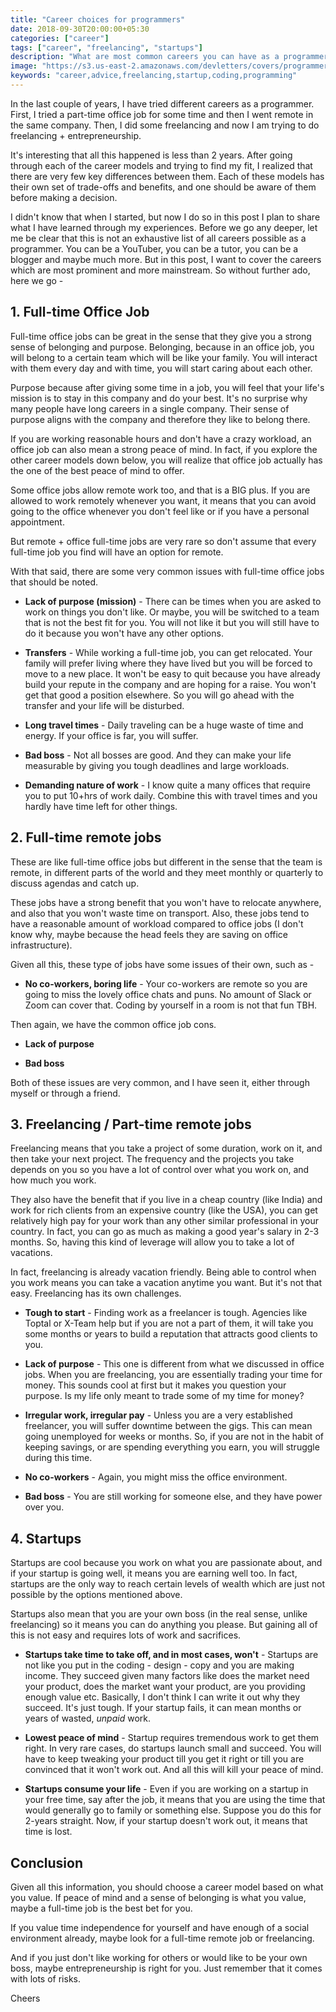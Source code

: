 ```yaml
---
title: "Career choices for programmers"
date: 2018-09-30T20:00:00+05:30
categories: ["career"]
tags: ["career", "freelancing", "startups"]
description: "What are most common careers you can have as a programmer? Learn more in this article."
image: "https://s3.us-east-2.amazonaws.com/devletters/covers/programmer.jpeg"
keywords: "career,advice,freelancing,startup,coding,programming"
---
```


In the last couple of years, I have tried different careers as a programmer. First, I tried a part-time office job for some time and then I went remote in the same company. Then, I did some freelancing and now I am trying to do freelancing + entrepreneurship.

It's interesting that all this happened is less than 2 years. After going through each of the career models and trying to find my fit, I realized that there are very few key differences between them. Each of these models has their own set of trade-offs and benefits, and one should be aware of them before making a decision.

I didn't know that when I started, but now I do so in this post I plan to share what I have learned through my experiences. Before we go any deeper, let me be clear that this is not an exhaustive list of all careers possible as a programmer. You can be a YouTuber, you can be a tutor, you can be a blogger and maybe much more. But in this post, I want to cover the careers which are most prominent and more mainstream. So without further ado, here we go -

## 1. Full-time Office Job

Full-time office jobs can be great in the sense that they give you a strong sense of belonging and purpose. Belonging, because in an office job, you will belong to a certain team which will be like your family. You will interact with them every day and with time, you will start caring about each other. 

Purpose because after giving some time in a job, you will feel that your life's mission is to stay in this company and do your best. It's no surprise why many people have long careers in a single company. Their sense of purpose aligns with the company and therefore they like to belong there.

If you are working reasonable hours and don't have a crazy workload, an office job can also mean a strong peace of mind. In fact, if you explore the other career models down below, you will realize that office job actually has the one of the best peace of mind to offer. 

Some office jobs allow remote work too, and that is a BIG plus. If you are allowed to work remotely whenever you want, it means that you can avoid going to the office whenever you don't feel like or if you have a personal appointment. 

But remote + office full-time jobs are very rare so don't assume that every full-time job you find will have an option for remote.

With that said, there are some very common issues with full-time office jobs that should be noted.

- **Lack of purpose (mission)** - There can be times when you are asked to work on things you don't like. Or maybe, you will be switched to a team that is not the best fit for you. You will not like it but you will still have to do it because you won't have any other options. 

- **Transfers** - While working a full-time job, you can get relocated. Your family will prefer living where they have lived but you will be forced to move to a new place. It won't be easy to quit because you have already build your repute in the company and are hoping for a raise. You won't get that good a position elsewhere. So you will go ahead with the transfer and your life will be disturbed.

- **Long travel times** - Daily traveling can be a huge waste of time and energy. If your office is far, you will suffer.

- **Bad boss** - Not all bosses are good. And they can make your life measurable by giving you tough deadlines and large workloads.

- **Demanding nature of work** - I know quite a many offices that require you to put 10+hrs of work daily. Combine this with travel times and you hardly have time left for other things.


## 2. Full-time remote jobs

These are like full-time office jobs but different in the sense that the team is remote, in different parts of the world and they meet monthly or quarterly to discuss agendas and catch up. 

These jobs have a strong benefit that you won't have to relocate anywhere, and also that you won't waste time on transport. Also, these jobs tend to have a reasonable amount of workload compared to office jobs (I don't know why, maybe because the head feels they are saving on office infrastructure).

Given all this, these type of jobs have some issues of their own, such as -

- **No co-workers, boring life** - Your co-workers are remote so you are going to miss the lovely office chats and puns. No amount of Slack or Zoom can cover that. Coding by yourself in a room is not that fun TBH.

Then again, we have the common office job cons.

- **Lack of purpose**

- **Bad boss**

Both of these issues are very common, and I have seen it, either through myself or through a friend.


## 3. Freelancing / Part-time remote jobs

Freelancing means that you take a project of some duration, work on it, and then take your next project. The frequency and the projects you take depends on you so you have a lot of control over what you work on, and how much you work.

They also have the benefit that if you live in a cheap country (like India) and work for rich clients from an expensive country (like the USA), you can get relatively high pay for your work than any other similar professional in your country. In fact, you can go as much as making a good year's salary in 2-3 months. So, having this kind of leverage will allow you to take a lot of vacations.

In fact, freelancing is already vacation friendly. Being able to control when you work means you can take a vacation anytime you want. But it's not that easy. Freelancing has its own challenges.

- **Tough to start** - Finding work as a freelancer is tough. Agencies like Toptal or X-Team help but if you are not a part of them, it will take you some months or years to build a reputation that attracts good clients to you.

- **Lack of purpose** - This one is different from what we discussed in office jobs. When you are freelancing, you are essentially trading your time for money. This sounds cool at first but it makes you question your purpose. Is my life only meant to trade some of my time for money?

- **Irregular work, irregular pay** - Unless you are a very established freelancer, you will suffer downtime between the gigs. This can mean going unemployed for weeks or months. So, if you are not in the habit of keeping savings, or are spending everything you earn, you will struggle during this time.

- **No co-workers** - Again, you might miss the office environment.

- **Bad boss** - You are still working for someone else, and they have power over you.


## 4. Startups

Startups are cool because you work on what you are passionate about, and if your startup is going well, it means you are earning well too. In fact, startups are the only way to reach certain levels of wealth which are just not possible by the options mentioned above.

Startups also mean that you are your own boss (in the real sense, unlike freelancing) so it means you can do anything you please. But gaining all of this is not easy and requires lots of work and sacrifices. 

- **Startups take time to take off, and in most cases, won't** - Startups are not like you put in the coding - design - copy and you are making income. They succeed given many factors like does the market need your product, does the market want your product, are you providing enough value etc. Basically, I don't think I can write it out why they succeed. It's just tough. If your startup fails, it can mean months or years of wasted, *unpaid* work.

- **Lowest peace of mind** - Startup requires tremendous work to get them right. In very rare cases, do startups launch small and succeed. You will have to keep tweaking your product till you get it right or till you are convinced that it won't work out. And all this will kill your peace of mind.

- **Startups consume your life** - Even if you are working on a startup in your free time, say after the job, it means that you are using the time that would generally go to family or something else. Suppose you do this for 2-years straight. Now, if your startup doesn't work out, it means that time is lost.


## Conclusion

Given all this information, you should choose a career model based on what you value. If peace of mind and a sense of belonging is what you value, maybe a full-time job is the best bet for you. 

If you value time independence for yourself and have enough of a social environment already, maybe look for a full-time remote job or freelancing. 

And if you just don't like working for others or would like to be your own boss, maybe entrepreneurship is right for you. Just remember that it comes with lots of risks.

Cheers
